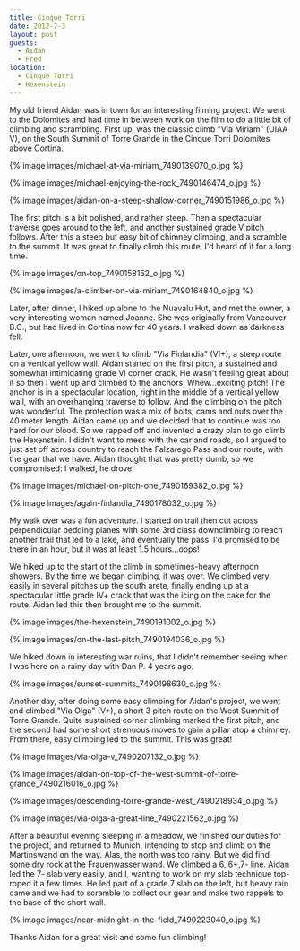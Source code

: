 ```yaml
---
title: Cinque Torri
date: 2012-7-3
layout: post
guests:
  - Aidan
  - Fred
location: 
  - Cinque Torri
  - Hexenstein
---
```


My old friend Aidan was in town for an interesting filming project. We
went to the Dolomites and had time in between work on the film to do a
little bit of climbing and scrambling. First up, was the classic climb
"Via Miriam" (UIAA V), on the South Summit of Torre Grande in the Cinque
Torri Dolomites above Cortina.
  
  
{% image images/michael-at-via-miriam_7490139070_o.jpg %}
  
{% image images/michael-enjoying-the-rock_7490146474_o.jpg %}
  
{% image images/aidan-on-a-steep-shallow-corner_7490151986_o.jpg %}
  
  
The first pitch is a bit polished, and rather steep. Then a spectacular
traverse goes around to the left, and another sustained grade V pitch follows.
After this a steep but easy bit of chimney climbing, and a scramble to
the summit. It was great to finally climb this route, I'd heard of it for
a long time.
  
  
{% image images/on-top_7490158152_o.jpg %}
  
{% image images/a-climber-on-via-miriam_7490164840_o.jpg %}
  
  
Later, after dinner, I hiked up alone to the Nuavalu Hut, and met the
owner, a very interesting woman named Joanne. She was originally from Vancouver
B.C., but had lived in Cortina now for 40 years. I walked down as darkness
fell.
  
  
Later, one afternoon, we went to climb "Via Finlandia" (VI+), a steep
route on a vertical yellow wall. Aidan started on the first pitch, a sustained
and somewhat intimidating grade VI corner crack. He wasn't feeling great
about it so then I went up and climbed to the anchors. Whew...exciting
pitch! The anchor is in a spectacular location, right in the middle of
a vertical yellow wall, with an overhanging traverse to follow. And the
climbing on the pitch was wonderful. The protection was a mix of bolts,
cams and nuts over the 40 meter length. Aidan came up and we decided that
to continue was too hard for our blood. So we rapped off and invented a
crazy plan to go climb the Hexenstein. I didn't want to mess with the car
and roads, so I argued to just set off across country to reach the Falzarego
Pass and our route, with the gear that we have. Aidan thought that was
pretty dumb, so we compromised: I walked, he drove!
  
  
{% image images/michael-on-pitch-one_7490169382_o.jpg %}
  
{% image images/again-finlandia_7490178032_o.jpg %}
  
  
My walk over was a fun adventure. I started on trail then cut across perpendicular
bedding planes with some 3rd class downclimbing to reach another trail
that led to a lake, and eventually the pass. I'd promised to be there in
an hour, but it was at least 1.5 hours...oops!
  
  
We hiked up to the start of the climb in sometimes-heavy afternoon showers.
By the time we began climbing, it was over. We climbed very easily in several
pitches up the south arete, finally ending up at a spectacular little grade
IV+ crack that was the icing on the cake for the route. Aidan led this
then brought me to the summit.
  
  
{% image images/the-hexenstein_7490191002_o.jpg %}
  
{% image images/on-the-last-pitch_7490194036_o.jpg %}
  
  
We hiked down in interesting war ruins, that I didn't remember seeing
when I was here on a rainy day with Dan P. 4 years ago.
  
  
{% image images/sunset-summits_7490198630_o.jpg %}
  
  
Another day, after doing some easy climbing for Aidan's project, we went
and climbed "Via Olga" (V+), a short 3 pitch route on the West Summit of
Torre Grande. Quite sustained corner climbing marked the first pitch, and
the second had some short strenuous moves to gain a pillar atop a chimney.
From there, easy climbing led to the summit. This was great!
  
  
{% image images/via-olga-v_7490207132_o.jpg %}
  
{% image images/aidan-on-top-of-the-west-summit-of-torre-grande_7490216016_o.jpg %}
  
{% image images/descending-torre-grande-west_7490218934_o.jpg %}
  
{% image images/via-olga-a-great-line_7490221562_o.jpg %}
  
  
After a beautiful evening sleeping in a meadow, we finished our duties
for the project, and returned to Munich, intending to stop and climb on
the Martinswand on the way. Alas, the north was too rainy. But we did find
some dry rock at the Frauenwasserlwand. We climbed a 6, 6+,7- line. Aidan
led the 7- slab very easily, and I, wanting to work on my slab technique
top-roped it a few times. He led part of a grade 7 slab on the left, but
heavy rain came and we had to scramble to collect our gear and make two
rappels to the base of the short wall.
  
  
{% image images/near-midnight-in-the-field_7490223040_o.jpg %}
  
  
Thanks Aidan for a great visit and some fun climbing!
